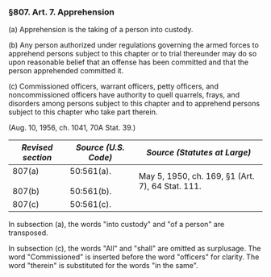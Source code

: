 ### §807. Art. 7. Apprehension ###

(a) Apprehension is the taking of a person into custody.

(b) Any person authorized under regulations governing the armed forces to apprehend persons subject to this chapter or to trial thereunder may do so upon reasonable belief that an offense has been committed and that the person apprehended committed it.

(c) Commissioned officers, warrant officers, petty officers, and noncommissioned officers have authority to quell quarrels, frays, and disorders among persons subject to this chapter and to apprehend persons subject to this chapter who take part therein.

(Aug. 10, 1956, ch. 1041, 70A Stat. 39.)

|  *Revised section*   |     *Source (U.S. Code)*     |          *Source (Statutes at Large)*          |
|----------------------|------------------------------|------------------------------------------------|
|807(a)<br/><br/>807(b)|50:561(a).<br/><br/>50:561(b).|May 5, 1950, ch. 169, §1 (Art. 7), 64 Stat. 111.|
|        807(c)        |          50:561(c).          |                                                |

In subsection (a), the words "into custody" and "of a person" are transposed.

In subsection (c), the words "All" and "shall" are omitted as surplusage. The word "Commissioned" is inserted before the word "officers" for clarity. The word "therein" is substituted for the words "in the same".